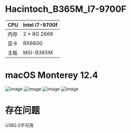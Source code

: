 # Hacintoch_B365M_I7-9700F


| CPU | Intel i7-9700f |
| --- | --- |
|  内存  | 2 * 8G 2666 |
| 显卡 | RX6600 |
| 主板 | MSI-B365M |

# macOS Monterey 12.4
![image](https://user-images.githubusercontent.com/29620832/172036971-dbb51ef8-39d1-478a-8bbf-21a095fbca89.png)
![image](https://user-images.githubusercontent.com/29620832/172037013-680a1fc2-8586-4f10-8f5b-b82072f675cd.png)
![image](https://user-images.githubusercontent.com/29620832/172037021-dde27158-85eb-45a1-ab6a-641270463446.png)
![image](https://user-images.githubusercontent.com/29620832/172037052-9237dbdc-326f-42d4-b49d-c039af458f3e.png)
# 存在问题
USB2.0不可用
